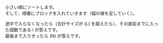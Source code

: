 小さい順にソートします。  
そして、順番にブロックを入れていきます（幅の値を足していく）。

途中で入らなくなったら（合計サイズが \(L\) を超えたら）、その直前までに入った個数である i が答えです。  
最後まで入りきったら \(N\) が答えです。